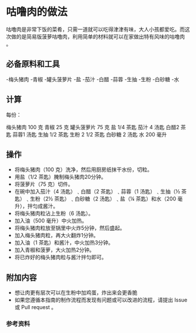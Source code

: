 ﻿
# 咕噜肉的做法
咕噜肉是非常下饭的菜肴，只需一道就可以吃得津津有味，大人小孩都爱吃。而这次做的是简易版菠萝咕噜肉，利用简单的材料就可以在家做出特有风味的咕噜肉 。


## 必备原料和工具

-梅头猪肉 
-青椒
-罐头菠萝片
-盐 
-茄汁 
-白醋
-蒜蓉
-生抽 
-生粉 
-白砂糖 
-水 

## 计算

每份：

梅头猪肉 100 克
青椒 25 克
罐头菠萝片 75 克
盐 1/4 茶匙
茄汁 4 汤匙
白醋2 茶匙
蒜蓉1 汤匙
生抽 1/2 茶匙
生粉 2 1/2 茶匙
白砂糖 2 汤匙
水 200 毫升

## 操作

- 将梅头猪肉（100 克）洗净，然后用厨房纸抹干水份，切粒。
- 用盐（1/2 茶匙）腌制梅头猪肉20分钟。
- 将菠萝片（75 克）切件。
- 在碗中加入茄汁（4 汤匙）﹑白醋（2 茶匙）﹑蒜蓉（1 汤匙）﹑生抽（½ 茶匙）﹑生粉（2½ 茶匙）﹑白砂糖（2 汤匙）﹑盐（¼ 茶匙）和水（200 毫升），拌匀成酱汁。
- 将梅头猪肉粒沾上生粉（6 汤匙）。
- 加入油（500 毫升）中火加热。
- 将梅头猪肉粒放至锅里中火炸5分钟，然后盛起。
- 加入梅头猪肉粒，再大火翻炸1分钟。
- 加入油（1 茶匙）和酱汁，中火加热3分钟。
- 加入青椒和菠萝，大火加热2分钟。
- 将已炸好的梅头猪肉粒与酱汁拌匀即可。

## 附加内容

- 想让肉更有层次可以在生粉中加鸡蛋，炸出来会更香脆
- 如果您遵循本指南的制作流程而发现有问题或可以改进的流程，请提出 Issue 或 Pull request 。
### 参考资料


